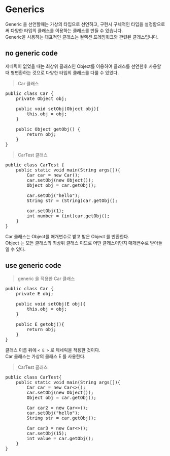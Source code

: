 Generics
==========
Generic 을 선언할때는 가상의 타입으로 선언하고, 구현시 구체적인 타입을 설정함으로써 다양한 타입의 클래스를 이용하는 클래스를 만들 수 있습니다.  
Generic을 사용하는 대표적인 클래스는 컬렉션 프레임워크와 관련된 클래스입니다.

## no generic code
제네릭이 없었을 때는 최상위 클래스인 Object를 이용하여 클래스를 선언한후
사용할 때 형변환하는 것으로 다양한 타입의 클래스를 다룰 수 있었다.

> Car 클래스

<pre>
public class Car {
    private Object obj;
    
    public void setObj(Object obj){
        this.obj = obj;
    }
    
    public Object getObj() {
        return obj;
    }
}</pre>

> CarTest 클래스

<pre>
public class CarTest {
    public static void main(String args[]){
        Car car = new Car();
        car.setObj(new Object());
        Object obj = car.getObj();
        
        car.setObj("hello");
        String str = (String)car.getObj();
        
        car.setObj(1);
        int number = (int)car.getObj();
    }
}</pre>

Car 클래스는 Object를 매개변수로 받고 받은 Object 를 반환한다.  
Object 는 모든 클래스의 최상위 클래스 이므로 어떤 클래스이던지 매개변수로 
받아들일 수 있다.

## use generic code

> generic 을 적용한 Car 클래스

<pre>
public class Car<E> {
    private E obj;
    
    public void setObj(E obj){
        this.obj = obj;
    }
    
    public E getobj(){
        return obj;    
    }
}</pre>
클래스 이름 뒤에 <code>< E ></code> 로 제네릭을 적용한 것이다.  
Car 클래스는 가상의 클래스 E 를 사용한다.

> CarTest 클래스

<pre>
public class CarTest{
    public static void main(String args[]){
        Car<Object> car = new Car<>();
        car.setObj(new Object());
        Object obj = car.getObj();
        
        Car<String> car2 = new Car<>();
        car.setObj("hello");
        String str = car.getObj();
        
        Car<Integer> car3 = new Car<>();
        car.setObj(15);
        int value = car.getObj();
    }
}</pre>

